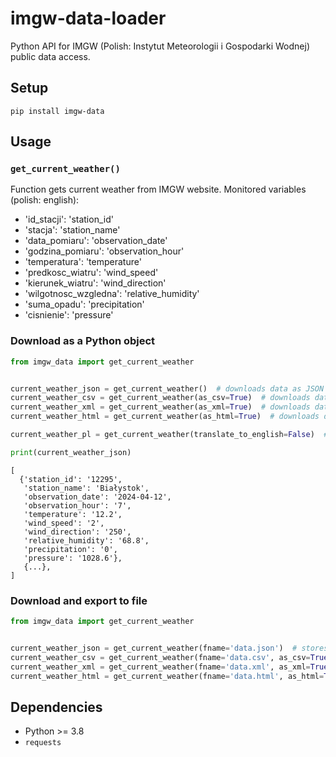 # imgw-data-loader

Python API for IMGW (Polish: Instytut Meteorologii i Gospodarki Wodnej) public data access.

## Setup

```shell
pip install imgw-data
```

## Usage

### `get_current_weather()`

Function gets current weather from IMGW website. Monitored variables (polish: english):

- 'id_stacji': 'station_id'
- 'stacja': 'station_name'
- 'data_pomiaru': 'observation_date'
- 'godzina_pomiaru': 'observation_hour'
- 'temperatura': 'temperature'
- 'predkosc_wiatru': 'wind_speed'
- 'kierunek_wiatru': 'wind_direction'
- 'wilgotnosc_wzgledna': 'relative_humidity'
- 'suma_opadu': 'precipitation'
- 'cisnienie': 'pressure'

### Download as a Python object

```python
from imgw_data import get_current_weather


current_weather_json = get_current_weather()  # downloads data as JSON
current_weather_csv = get_current_weather(as_csv=True)  # downloads data as string csv
current_weather_xml = get_current_weather(as_xml=True)  # downloads data as string xml
current_weather_html = get_current_weather(as_html=True)  # downloads data as string html

current_weather_pl = get_current_weather(translate_to_english=False)  # downloads original data with Polish sentences

print(current_weather_json)

```

```shell
[
  {'station_id': '12295',
   'station_name': 'Białystok',
   'observation_date': '2024-04-12',
   'observation_hour': '7',
   'temperature': '12.2',
   'wind_speed': '2',
   'wind_direction': '250',
   'relative_humidity': '68.8',
   'precipitation': '0',
   'pressure': '1028.6'}, 
   {...},
]

```

### Download and export to file

```python
from imgw_data import get_current_weather


current_weather_json = get_current_weather(fname='data.json')  # stores data as JSON
current_weather_csv = get_current_weather(fname='data.csv', as_csv=True)  # stores data as string csv
current_weather_xml = get_current_weather(fname='data.xml', as_xml=True)  # stores data as string xml
current_weather_html = get_current_weather(fname='data.html', as_html=True)  # stores data as string html

```

## Dependencies

- Python >= 3.8
- `requests`
